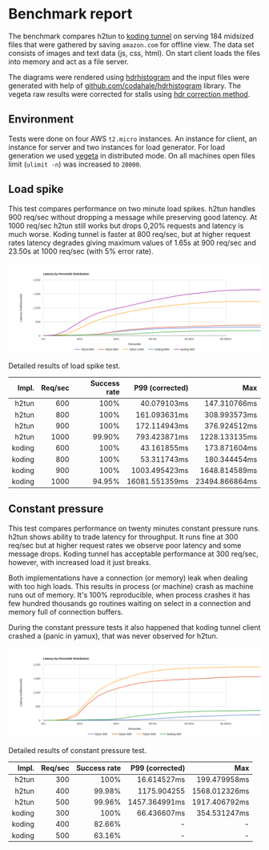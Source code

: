 # Benchmark report

The benchmark compares h2tun to [koding tunnel](https://github.com/koding/tunnel) on serving 184 midsized files that were gathered by saving `amazon.com` for offline view. The data set consists of images and text data (js, css, html). On start client loads the files into memory and act as a file server.

The diagrams were rendered using [hdrhistogram](http://hdrhistogram.github.io/HdrHistogram/plotFiles.html) and the input files were generated with help of [github.com/codahale/hdrhistogram](https://github.com/codahale/hdrhistogram) library. The vegeta raw results were corrected for stalls using [hdr correction method](https://godoc.org/github.com/codahale/hdrhistogram#Histogram.RecordCorrectedValue).

## Environment

Tests were done on four AWS `t2.micro` instances. An instance for client, an instance for server and two instances for load generator. For load generation we used [vegeta](https://github.com/tsenart/vegeta) in distributed mode. On all machines open files limit (`ulimit -n`) was increased to `20000`.

## Load spike

This test compares performance on two minute load spikes. h2tun handles 900 req/sec without dropping a message while preserving good latency. At 1000 req/sec h2tun still works but drops 0,20% requests and latency is much worse. Koding tunnel is faster at 800 req/sec, but at higher request rates latency degrades giving maximum values of 1.65s at 900 req/sec and 23.50s at 1000 req/sec (with 5% error rate).

![](spike.png)

Detailed results of load spike test.

| Impl.  | Req/sec | Success rate | P99 (corrected)| Max            |
|-------:| -------:|-------------:| --------------:| --------------:|
| h2tun  | 600     | 100%         | 40.079103ms    | 147.310766ms   |
| h2tun  | 800     | 100%         | 161.093631ms   | 308.993573ms   |
| h2tun  | 900     | 100%         | 172.114943ms   | 376.924512ms   |
| h2tun  | 1000    | 99.90%       | 793.423871ms   | 1228.133135ms  |
| koding | 600     | 100%         | 43.161855ms    | 173.871604ms   |
| koding | 800     | 100%         | 53.311743ms    | 180.344454ms   |
| koding | 900     | 100%         | 1003.495423ms  | 1648.814589ms  |
| koding | 1000    | 94.95%       | 16081.551359ms | 23494.866864ms |

## Constant pressure

This test compares performance on twenty minutes constant pressure runs. h2tun shows ability to trade latency for throughput. It runs fine at 300 req/sec but at higher request rates we observe poor latency and some message drops. Koding tunnel has acceptable performance at 300 req/sec, however, with increased load it just breaks.

Both implementations have a connection (or memory) leak when dealing with too high loads. This results in process (or machine) crash as machine runs out of memory. It's 100% reproducible, when process crashes it has few hundred thousands go routines waiting on select in a connection and memory full of connection buffers. 

During the constant pressure tests it also happened that koding tunnel client crashed a (panic in yamux), that was never observed for h2tun.

![](constload.png)

Detailed results of constant pressure test.

| Impl.  | Req/sec | Success rate | P99 (corrected)| Max            |
|-------:| -------:|-------------:| --------------:| --------------:|
| h2tun  | 300     | 100%         | 16.614527ms    | 199.479958ms   |
| h2tun  | 400     | 99.98%       | 1175.904255    | 1568.012326ms  |
| h2tun  | 500     | 99.96%       | 1457.364991ms  | 1917.406792ms  |
| koding | 300     | 100%         | 66.436607ms    | 354.531247ms   |
| koding | 400     | 82.66%       | -              | -              |
| koding | 500     | 63.16%       | -              | -              |



